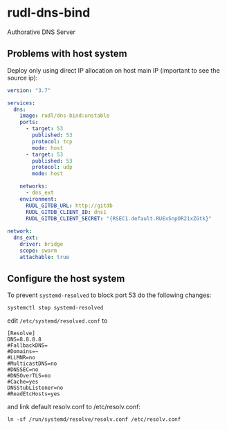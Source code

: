 # rudl-dns-bind
Authorative DNS Server



## Problems with host system

Deploy only using direct IP allocation on host main IP (important to see the source ip):

```yaml
version: "3.7"

services:
  dns:
    image: rudl/dns-bind:unstable
    ports:
      - target: 53
        published: 53
        protocol: tcp
        mode: host
      - target: 53
        published: 53
        protocol: udp
        mode: host

    networks:
      - dns_ext
    environment:
      RUDL_GITDB_URL: http://gitdb
      RUDL_GITDB_CLIENT_ID: dns1
      RUDL_GITDB_CLIENT_SECRET: "{RSEC1.default.RUExSnpOR21xZGtk}"
      
network:
  dns_ext:
    driver: bridge
    scope: swarm
    attachable: true
```


## Configure the host system

To prevent `systemd-resolved` to block port 53 do the following changes:

```
systemctl stop systemd-resolved
```

edit `/etc/systemd/resolved.conf` to

```
[Resolve]
DNS=8.8.8.8
#FallbackDNS=
#Domains=~
#LLMNR=no
#MulticastDNS=no
#DNSSEC=no
#DNSOverTLS=no
#Cache=yes
DNSStubListener=no
#ReadEtcHosts=yes
```

and link default resolv.conf to /etc/resolv.conf:

```
ln -sf /run/systemd/resolve/resolv.conf /etc/resolv.conf
```

